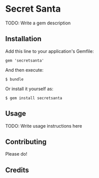 # Secret Santa

TODO: Write a gem description

## Installation

Add this line to your application's Gemfile:

    gem 'secretsanta'

And then execute:

    $ bundle

Or install it yourself as:

    $ gem install secretsanta

## Usage

TODO: Write usage instructions here

## Contributing

Please do!

## Credits

